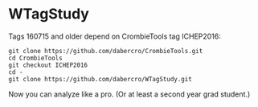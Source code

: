 # WTagStudy

Tags 160715 and older depend on CrombieTools tag ICHEP2016:

```
git clone https://github.com/dabercro/CrombieTools.git
cd CrombieTools
git checkout ICHEP2016
cd -
git clone https://github.com/dabercro/WTagStudy.git
```

Now you can analyze like a pro.
(Or at least a second year grad student.)
